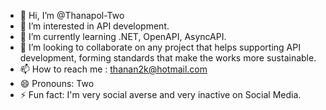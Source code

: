 - 👋 Hi, I’m @Thanapol-Two
- 👀 I’m interested in API development.
- 🌱 I’m currently learning .NET, OpenAPI, AsyncAPI.
- 💞️ I’m looking to collaborate on any project that helps supporting API development, forming standards that make the works more sustainable.
- 📫 How to reach me : thanan2k@hotmail.com
- 😄 Pronouns: Two
- ⚡ Fun fact: I'm very social averse and very inactive on Social Media.

<!---
Thanapol-Two/Thanapol-Two is a ✨ special ✨ repository because its `README.md` (this file) appears on your GitHub profile.
You can click the Preview link to take a look at your changes.
--->
